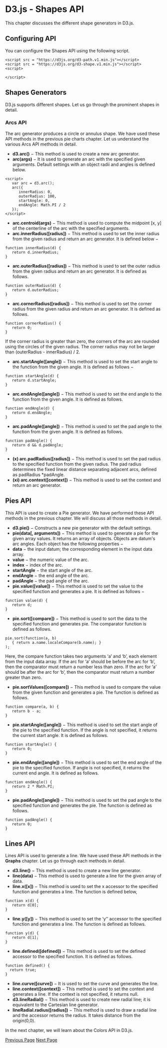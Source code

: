 # D3.js - Shapes API
This chapter discusses the different shape generators in D3.js.

## Configuring API
You can configure the Shapes API using the following script.

```
<script src = "https://d3js.org/d3-path.v1.min.js"></script>
<script src = "https://d3js.org/d3-shape.v1.min.js"></script>
<script>

</script>
```
## Shapes Generators
D3.js supports different shapes. Let us go through the prominent shapes in detail.

### Arcs API
The arc generator produces a circle or annulus shape. We have used these API methods in the previous pie charts chapter. Let us understand the various Arcs API methods in detail.

   * **d3.arc()** − This method is used to create a new arc generator.
   * **arc(args)** − It is used to generate an arc with the specified given arguments. Default settings with an object radii and angles is defined below.

```
<script>
   var arc = d3.arc();
   arc({
      innerRadius: 0,
      outerRadius: 100,
      startAngle: 0,
      endAngle: Math.PI / 2
   });
</script>
```
   * **arc.centroid(args)** − This method is used to compute the midpoint [x, y] of the centerline of the arc with the specified arguments.
   * **arc.innerRadius([radius])** − This method is used to set the inner radius from the given radius and return an arc generator. It is defined below −

```
function innerRadius(d) {
   return d.innerRadius;
}
```
   * **arc.outerRadius([radius])** − This method is used to set the outer radius from the given radius and return an arc generator. It is defined as follows.

```
function outerRadius(d) {
   return d.outerRadius;
}
```
   * **arc.cornerRadius([radius])** − This method is used to set the corner radius from the given radius and return an arc generator. It is defined as follows.

```
function cornerRadius() {
   return 0;
}
```
If the corner radius is greater than zero, the corners of the arc are rounded using the circles of the given radius. The corner radius may not be larger than (outerRadius - innerRadius) / 2.

   * **arc.startAngle([angle])** − This method is used to set the start angle to the function from the given angle. It is defined as follows −

```
function startAngle(d) {
   return d.startAngle;
}
```
   * **arc.endAngle([angle])** − This method is used to set the end angle to the function from the given angle. It is defined as follows.

```
function endAngle(d) {
   return d.endAngle;
}
```
   * **arc.padAngle([angle])** − This method is used to set the pad angle to the function from the given angle. It is defined as follows.

```
function padAngle() {
   return d && d.padAngle;
}
```
   * **(x) arc.padRadius([radius])** − This method is used to set the pad radius to the specified function from the given radius. The pad radius determines the fixed linear distance separating adjacent arcs, defined as padRadius *padAngle.
   * **(xi) arc.context([context])** − This method is used to set the context and return an arc generator.

## Pies API
This API is used to create a Pie generator. We have performed these API methods in the previous chapter. We will discuss all those methods in detail.

   * **d3.pie()** − Constructs a new pie generator with the default settings.
   * **pie(data[, arguments])** − This method is used to generate a pie for the given array values. It returns an array of objects. Objects are datum's arc angles. Each object has the following properties −
   * **data** − the input datum; the corresponding element in the input data array.
   * **value** − the numeric value of the arc.
   * **index** − index of the arc.
   * **startAngle** − the start angle of the arc.
   * **endAngle** − the end angle of the arc.
   * **padAngle** − the pad angle of the arc.
   * **pie.value([value])** − This method is used to set the value to the specified function and generates a pie. It is defined as follows −

```
function value(d) {
   return d;
}
```
   * **pie.sort([compare])** − This method is used to sort the data to the specified function and generates pie. The comparator function is defined as follows.

```
pie.sort(function(a, b) 
   { return a.name.localeCompare(b.name); }
);
```
Here, the compare function takes two arguments ‘a’ and ‘b’, each element from the input data array. If the arc for ‘a’ should be before the arc for ‘b’, then the comparator must return a number less than zero. If the arc for ‘a’ should be after the arc for ‘b’, then the comparator must return a number greater than zero.

   * **pie.sortValues([compare])** − This method is used to compare the value from the given function and generates a pie. The function is defined as follows.

```
function compare(a, b) {
   return b - a;
}
```
   * **pie.startAngle([angle])** − This method is used to set the start angle of the pie to the specified function. If the angle is not specified, it returns the current start angle. It is defined as follows.

```
function startAngle() {
   return 0;
}
```
   * **pie.endAngle([angle])** − This method is used to set the end angle of the pie to the specified function. If angle is not specified, it returns the current end angle. It is defined as follows.

```
function endAngle() {
   return 2 * Math.PI;
}
```
   * **pie.padAngle([angle])** − This method is used to set the pad angle to the specified function and generates the pie. The function is defined as follows.

```
function padAngle() {
   return 0;
}
```
## Lines API
Lines API is used to generate a line. We have used these API methods in the **Graphs** chapter. Let us go through each methods in detail.

   * **d3.line()** − This method is used to create a new line generator.
   * **line(data)** − This method is used to generate a line for the given array of data.
   * **line.x([x])** − This method is used to set the x accessor to the specified function and generates a line. The function is defined below,

```
function x(d) {
   return d[0];
}
```
   * **line.y([y])** − This method is used to set the ‘y’’ accessor to the specified function and generates a line. The function is defined as follows.

```
function y(d) {
   return d[1];
}
```
   * **line.defined([defined])** − This method is used to set the defined accessor to the specified function. It is defined as follows.

```
function defined() {
  return true;
}
```
   * **line.curve([curve])** − It is used to set the curve and generates the line.
   * **line.context([context])** − This method is used to set the context and generates a line. If the context is not specified, it returns null.
   * **d3.lineRadial()** − This method is used to create new radial line; it is equivalent to the Cartesian line generator.
   * **lineRadial.radius([radius])** − This method is used to draw a radial line and the accessor returns the radius. It takes distance from the origin(0,0).

In the next chapter, we will learn about the Colors API in D3.js.


[Previous Page](../d3js/d3js_axis_api.md) [Next Page](../d3js/d3js_colors_api.md) 
